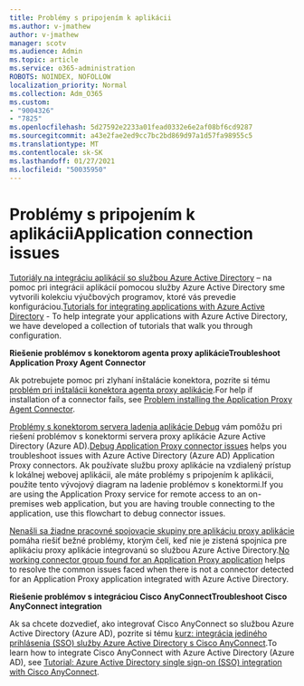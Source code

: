 ```yaml
---
title: Problémy s pripojením k aplikácii
ms.author: v-jmathew
author: v-jmathew
manager: scotv
ms.audience: Admin
ms.topic: article
ms.service: o365-administration
ROBOTS: NOINDEX, NOFOLLOW
localization_priority: Normal
ms.collection: Adm_O365
ms.custom:
- "9004326"
- "7825"
ms.openlocfilehash: 5d27592e2233a01fead0332e6e2af08bf6cd9287
ms.sourcegitcommit: a43e2fae2ed9cc7bc2bd869d97a1d57fa98955c5
ms.translationtype: MT
ms.contentlocale: sk-SK
ms.lasthandoff: 01/27/2021
ms.locfileid: "50035950"
---
```

# <a name="application-connection-issues"></a><span data-ttu-id="8cae7-102">Problémy s pripojením k aplikácii</span><span class="sxs-lookup"><span data-stu-id="8cae7-102">Application connection issues</span></span>

<span data-ttu-id="8cae7-103">[Tutoriály na integráciu aplikácií so službou Azure Active Directory](https://docs.microsoft.com/azure/active-directory/saas-apps/tutorial-list) – na pomoc pri integrácii aplikácií pomocou služby Azure Active Directory sme vytvorili kolekciu výučbových programov, ktoré vás prevedie konfiguráciou.</span><span class="sxs-lookup"><span data-stu-id="8cae7-103">[Tutorials for integrating applications with Azure Active Directory](https://docs.microsoft.com/azure/active-directory/saas-apps/tutorial-list) - To help integrate your applications with Azure Active Directory, we have developed a collection of tutorials that walk you through configuration.</span></span>

<span data-ttu-id="8cae7-104">**Riešenie problémov s konektorom agenta proxy aplikácie**</span><span class="sxs-lookup"><span data-stu-id="8cae7-104">**Troubleshoot Application Proxy Agent Connector**</span></span>

<span data-ttu-id="8cae7-105">Ak potrebujete pomoc pri zlyhaní inštalácie konektora, pozrite si tému [problém pri inštalácii konektora agenta proxy aplikácie](https://docs.microsoft.com/azure/active-directory/manage-apps/application-proxy-connector-installation-problem).</span><span class="sxs-lookup"><span data-stu-id="8cae7-105">For help if installation of a connector fails, see [Problem installing the Application Proxy Agent Connector](https://docs.microsoft.com/azure/active-directory/manage-apps/application-proxy-connector-installation-problem).</span></span>

<span data-ttu-id="8cae7-106">[Problémy s konektorom servera ladenia aplikácie Debug](https://docs.microsoft.com/azure/active-directory/manage-apps/application-proxy-debug-connectors) vám pomôžu pri riešení problémov s konektormi servera proxy aplikácie Azure Active Directory (Azure AD).</span><span class="sxs-lookup"><span data-stu-id="8cae7-106">[Debug Application Proxy connector issues](https://docs.microsoft.com/azure/active-directory/manage-apps/application-proxy-debug-connectors) helps you troubleshoot issues with Azure Active Directory (Azure AD) Application Proxy connectors.</span></span> <span data-ttu-id="8cae7-107">Ak používate službu proxy aplikácie na vzdialený prístup k lokálnej webovej aplikácii, ale máte problémy s pripojením k aplikácii, použite tento vývojový diagram na ladenie problémov s konektormi.</span><span class="sxs-lookup"><span data-stu-id="8cae7-107">If you are using the Application Proxy service for remote access to an on-premises web application, but you are having trouble connecting to the application, use this flowchart to debug connector issues.</span></span>

<span data-ttu-id="8cae7-108">[Nenašli sa žiadne pracovné spojovacie skupiny pre aplikáciu proxy aplikácie](https://docs.microsoft.com/azure/active-directory/manage-apps/application-proxy-connectivity-no-working-connector) pomáha riešiť bežné problémy, ktorým čelí, keď nie je zistená spojnica pre aplikáciu proxy aplikácie integrovanú so službou Azure Active Directory.</span><span class="sxs-lookup"><span data-stu-id="8cae7-108">[No working connector group found for an Application Proxy application](https://docs.microsoft.com/azure/active-directory/manage-apps/application-proxy-connectivity-no-working-connector) helps to resolve the common issues faced when there is not a connector detected for an Application Proxy application integrated with Azure Active Directory.</span></span>

<span data-ttu-id="8cae7-109">**Riešenie problémov s integráciou Cisco AnyConnect**</span><span class="sxs-lookup"><span data-stu-id="8cae7-109">**Troubleshoot Cisco AnyConnect integration**</span></span>

<span data-ttu-id="8cae7-110">Ak sa chcete dozvedieť, ako integrovať Cisco AnyConnect so službou Azure Active Directory (Azure AD), pozrite si tému [kurz: integrácia jediného prihlásenia (SSO) služby Azure Active Directory s Cisco AnyConnect](https://docs.microsoft.com/azure/active-directory/saas-apps/cisco-anyconnect).</span><span class="sxs-lookup"><span data-stu-id="8cae7-110">To learn how to integrate Cisco AnyConnect with Azure Active Directory (Azure AD), see [Tutorial: Azure Active Directory single sign-on (SSO) integration with Cisco AnyConnect](https://docs.microsoft.com/azure/active-directory/saas-apps/cisco-anyconnect).</span></span>
